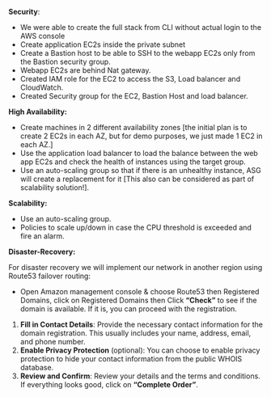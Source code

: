 **Security**:

- We were able to create the full stack from CLI without actual login to the AWS console
- Create application EC2s inside the private subnet
- Create a Bastion host to be able to SSH to the webapp EC2s only from the Bastion security group.
- Webapp EC2s are behind Nat gateway.
- Created IAM role for the EC2 to access the S3, Load balancer and CloudWatch.
- Created Security group for the EC2, Bastion Host and load balancer.&#x20;

**High Availability:**

- Create machines in 2 different availability zones \[the initial plan is to create 2 EC2s in each AZ, but for demo purposes, we just made 1 EC2 in each AZ.]
- Use the application load balancer to load the balance between the web app EC2s and check the health of instances using the target group.
- Use an auto-scaling group so that if there is an unhealthy instance, ASG will create a replacement for it \[This also can be considered as part of scalability solution!].

**Scalability:**

- Use an auto-scaling group.
- Policies to scale up/down in case the CPU threshold is exceeded and fire an alarm.

**Disaster-Recovery:**

For disaster recovery we will implement our network in another region using Route53 failover routing:

- Open Amazon management console & choose Route53 then Registered Domains, click on Registered Domains then Click **“Check”** to see if the domain is available. If it is, you can proceed with the registration.

1. **Fill in Contact Details**: Provide the necessary contact information for the domain registration. This usually includes your name, address, email, and phone number.
2. **Enable Privacy Protection** (optional): You can choose to enable privacy protection to hide your contact information from the public WHOIS database.
3. **Review and Confirm**: Review your details and the terms and conditions. If everything looks good, click on **“Complete Order”**.

<br>

<br>

<br>

<br>
